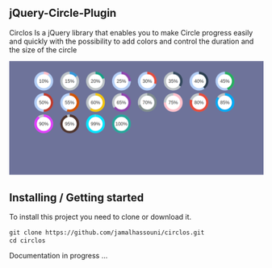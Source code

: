 ## jQuery-Circle-Plugin 

Circlos Is a jQuery library that enables you to make Circle progress easily and quickly with the possibility to add colors and control the duration and the size of the circle

![Circlos demo](screenshots/Circle_progress.png)

## Installing / Getting started

To install this project you need to clone or download it.


```shell
git clone https://github.com/jamalhassouni/circlos.git
cd circlos
```

Documentation in progress ...
